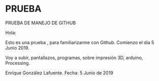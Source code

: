 # PRUEBA
PRUEBA DE MANEJO DE GITHUB


Hola:

Esto es una prueba , para familiarizarme con Github.
Comienzo el día 5 Junio 2019.

Voy a subir, pantallazos, programas, sobre impresión 3D, arduino, Processing.

Enrique González Lafuente.
Fecha: 5 Junio de 2019

